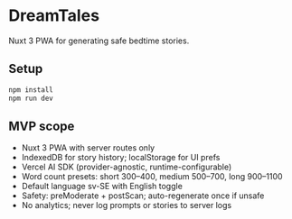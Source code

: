 # DreamTales

Nuxt 3 PWA for generating safe bedtime stories.

## Setup

```bash
npm install
npm run dev
```

## MVP scope

- Nuxt 3 PWA with server routes only
- IndexedDB for story history; localStorage for UI prefs
- Vercel AI SDK (provider-agnostic, runtime-configurable)
- Word count presets: short 300–400, medium 500–700, long 900–1100
- Default language sv-SE with English toggle
- Safety: preModerate + postScan; auto-regenerate once if unsafe
- No analytics; never log prompts or stories to server logs
